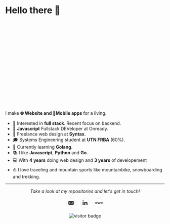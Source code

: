 # Hello there 👋

<div style="
text-align:center
width:100px;
height:250px;
background-image:url('./images/cerro-torre.png');
background-size:cover
">
</div>
<br>

I make **🌐 Website and 📱Mobile apps** for a living.    

* 🧐   Interested in **full stack**. Recent focus on backend.
* 💼   **Javascript** Fullstack DEVeloper at Onready.
* 💼   Freelance web design at **Syntax**.
* 🎓   Systems Engineering student at **UTN FRBA** (60%).
* 🌱   Currently learning **Golang**.
* 📚   I like **Javascript**, **Python** and **Go**.
* 💻   With **4 years** doing web design and **3 years** of developement 
* ⛵   I love traveling and mountain sports like mountainbike, snowboarding and trekking.


  
<hr>
<p align="center">
  <i>Take a look at my repositories and let's get in touch!</i>

<p align="center">
<a href= "mail:fluzko@gmail.com"><img src="./images/email.png" style="width:30px"/></a>
<a href= "https://www.linkedin.com/in/facundo-luzko/"><img src="./images/linkedin.png" style="width:30px; margin: 0 10px"/></a>
<a href= "https://syntax.com.ar"><img src="./images/web.png" style="width:30px"/></a>
</p>
</p>

<p align="center">
<img src="https://visitor-badge.laobi.icu/badge?page_id=Fluzko.Fluzko" alt="visitor badge"/>       
</p>
